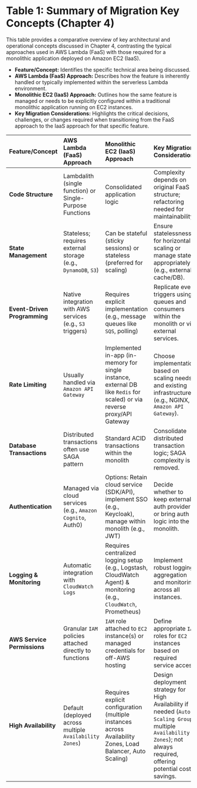 # Table 1: Summary of Migration Key Concepts (Chapter 4)

This table provides a comparative overview of key architectural and operational concepts discussed in Chapter 4, contrasting the typical approaches used in AWS Lambda (FaaS) with those required for a monolithic application deployed on Amazon EC2 (IaaS).

*   **Feature/Concept:** Identifies the specific technical area being discussed.
*   **AWS Lambda (FaaS) Approach:** Describes how the feature is inherently handled or typically implemented within the serverless Lambda environment.
*   **Monolithic EC2 (IaaS) Approach:** Outlines how the same feature is managed or needs to be explicitly configured within a traditional monolithic application running on EC2 instances.
*   **Key Migration Considerations:** Highlights the critical decisions, challenges, or changes required when transitioning from the FaaS approach to the IaaS approach for that specific feature.

| Feature/Concept           | AWS Lambda (FaaS) Approach                                   | Monolithic EC2 (IaaS) Approach                               | Key Migration Considerations                                                                                             |
| :------------------------ | :----------------------------------------------------------- | :----------------------------------------------------------- | :----------------------------------------------------------------------------------------------------------------------- |
| **Code Structure**        | Lambdalith (single function) or Single-Purpose Functions     | Consolidated application logic                               | Complexity depends on original FaaS structure; refactoring needed for maintainability.                                   |
| **State Management**      | Stateless; requires external storage (e.g., `DynamoDB`, `S3`) | Can be stateful (sticky sessions) or stateless (preferred for scaling) | Ensure statelessness for horizontal scaling or manage state appropriately (e.g., external cache/DB).                   |
| **Event-Driven Programming**          | Native integration with AWS services (e.g., `S3` triggers)     | Requires explicit implementation (e.g., message queues like `SQS`, polling) | Replicate event triggers using queues and consumers within the monolith or via external services.                       |
| **Rate Limiting**         | Usually handled via `Amazon API Gateway`                 | Implemented in-app (in-memory for single instance, external DB like `Redis` for scaled) or via reverse proxy/API Gateway | Choose implementation based on scaling needs and existing infrastructure (e.g., NGINX, `Amazon API Gateway`).                |
| **Database Transactions** | Distributed transactions often use SAGA pattern              | Standard ACID transactions within the monolith                 | Consolidate distributed transaction logic; SAGA complexity is removed.                                                   |
| **Authentication**        | Managed via cloud services (e.g., `Amazon Cognito`, Auth0)            | Options: Retain cloud service (SDK/API), implement SSO (e.g., Keycloak), manage within monolith (e.g., JWT) | Decide whether to keep external auth provider or bring auth logic into the monolith.                                   |
| **Logging & Monitoring**  | Automatic integration with `CloudWatch Logs`                 | Requires centralized logging setup (e.g., Logstash, CloudWatch Agent) & monitoring (e.g., `CloudWatch`, Prometheus) | Implement robust logging aggregation and monitoring across all instances.                                                |
| **AWS Service Permissions** | Granular `IAM` policies attached directly to functions         | `IAM` role attached to `EC2` instance(s) or managed credentials for off-AWS hosting | Define appropriate `IAM` roles for `EC2` instances based on required service access.                                       |
| **High Availability**     | Default (deployed across multiple `Availability Zones`)                       | Requires explicit configuration (multiple instances across Availability Zones, Load Balancer, Auto Scaling) | Design deployment strategy for High Availability if needed (`Auto Scaling Groups`, multiple `Availability Zones`); not always required, offering potential cost savings. |
